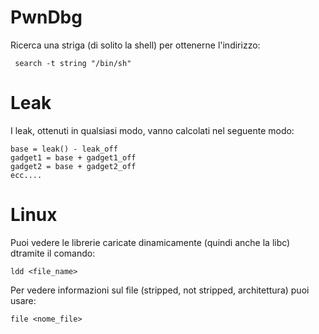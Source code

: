 # PwnDbg

Ricerca una striga (di solito la shell) per ottenerne l'indirizzo:

```
 search -t string "/bin/sh" 
```

# Leak
I leak, ottenuti in qualsiasi modo, vanno calcolati nel seguente modo:

```
base = leak() - leak_off
gadget1 = base + gadget1_off
gadget2 = base + gadget2_off
ecc....
```
# Linux
Puoi vedere le librerie caricate dinamicamente (quindi anche la libc) dtramite il comando:
```
ldd <file_name>
```
Per vedere informazioni sul file (stripped, not stripped, architettura) puoi usare:
```
file <nome_file>
```

